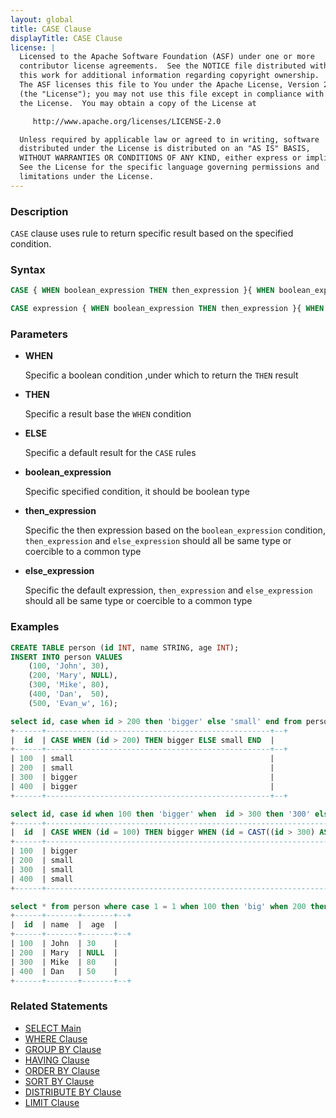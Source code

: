 ```yaml
---
layout: global
title: CASE Clause
displayTitle: CASE Clause
license: |
  Licensed to the Apache Software Foundation (ASF) under one or more
  contributor license agreements.  See the NOTICE file distributed with
  this work for additional information regarding copyright ownership.
  The ASF licenses this file to You under the Apache License, Version 2.0
  (the "License"); you may not use this file except in compliance with
  the License.  You may obtain a copy of the License at

     http://www.apache.org/licenses/LICENSE-2.0

  Unless required by applicable law or agreed to in writing, software
  distributed under the License is distributed on an "AS IS" BASIS,
  WITHOUT WARRANTIES OR CONDITIONS OF ANY KIND, either express or implied.
  See the License for the specific language governing permissions and
  limitations under the License.
---
```


### Description

`CASE` clause uses rule to return specific result based on the specified condition.

### Syntax

```sql
CASE { WHEN boolean_expression THEN then_expression }{ WHEN boolean_expression THEN then_expression } [ , ... ] ELSE else_expression END

CASE expression { WHEN boolean_expression THEN then_expression }{ WHEN boolean_expression THEN then_expression } [ , ... ] ELSE else_expression END
```

### Parameters
    
* **WHEN**

    Specific a boolean condition ,under which to return the `THEN` result
    
* **THEN**

    Specific a result base the `WHEN` condition
    
* **ELSE**

    Specific a default result for the `CASE` rules
    
* **boolean_expression**

    Specific specified condition, it should be boolean type 
    
* **then_expression**

    Specific the then expression based on the `boolean_expression` condition, `then_expression` and `else_expression` should all be same type or coercible to a common type
    
* **else_expression**

    Specific the default expression, `then_expression` and `else_expression` should all be same type or coercible to a common type
    

### Examples

```sql
CREATE TABLE person (id INT, name STRING, age INT);
INSERT INTO person VALUES
    (100, 'John', 30),
    (200, 'Mary', NULL),
    (300, 'Mike', 80),
    (400, 'Dan',  50),
    (500, 'Evan_w', 16);

select id, case when id > 200 then 'bigger' else 'small' end from person;
+------+--------------------------------------------------+--+
|  id  | CASE WHEN (id > 200) THEN bigger ELSE small END  |
+------+--------------------------------------------------+--+
| 100  | small                                            |
| 200  | small                                            |
| 300  | bigger                                           |
| 400  | bigger                                           |
+------+--------------------------------------------------+--+

select id, case id when 100 then 'bigger' when  id > 300 then '300' else 'small' end from person;
+------+-----------------------------------------------------------------------------------------------+--+
|  id  | CASE WHEN (id = 100) THEN bigger WHEN (id = CAST((id > 300) AS INT)) THEN 300 ELSE small END  |
+------+-----------------------------------------------------------------------------------------------+--+
| 100  | bigger                                                                                        |
| 200  | small                                                                                         |
| 300  | small                                                                                         |
| 400  | small                                                                                         |
+------+-----------------------------------------------------------------------------------------------+--+

select * from person where case 1 = 1 when 100 then 'big' when 200 then 'bigger' when  300 then 'biggest' else 'small' end = 'small';
+------+-------+-------+--+
|  id  | name  |  age  |
+------+-------+-------+--+
| 100  | John  | 30    |
| 200  | Mary  | NULL  |
| 300  | Mike  | 80    |
| 400  | Dan   | 50    |
+------+-------+-------+--+
```

### Related Statements

* [SELECT Main](sql-ref-syntax-qry-select.html)
* [WHERE Clause](sql-ref-syntax-qry-select-where.html)
* [GROUP BY Clause](sql-ref-syntax-qry-select-groupby.html)
* [HAVING Clause](sql-ref-syntax-qry-select-having.html)
* [ORDER BY Clause](sql-ref-syntax-qry-select-orderby.html)
* [SORT BY Clause](sql-ref-syntax-qry-select-sortby.html)
* [DISTRIBUTE BY Clause](sql-ref-syntax-qry-select-distribute-by.html)
* [LIMIT Clause](sql-ref-syntax-qry-select-limit.html)
